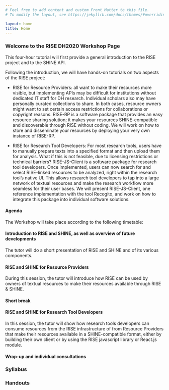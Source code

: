 ```yaml
---
# Feel free to add content and custom Front Matter to this file.
# To modify the layout, see https://jekyllrb.com/docs/themes/#overriding-theme-defaults

layout: home
title: Home
---
```

### Welcome to the RISE DH2020 Workshop Page

This four-hour tutorial will first provide a general introduction to the RISE project and to the SHINE API. 

Following the introduction, we will have hands-on tutorials on two aspects of the RISE project:

- RISE for Resource Providers: all want to make their resources more visible, but implementing APIs may be difficult for institutions without dedicated IT staff for DH research. Individual scholars also may have personally curated collections to share. In both cases, resource owners might want to set certain access restrictions for collaborations or copyright reasons. RISE-RP is a software package that provides an easy resource sharing solution; it makes your resources SHINE-compatible and discoverable through RISE without coding. We will work on how to store and disseminate your resources by deploying your very own instance of RISE-RP.

- RISE for Research Tool Developers: For most research tools, users have to manually prepare texts into a specified format and then upload them for analysis. What if this is not feasible, due to licensing restrictions or technical barriers? RISE-JS-Client is a software package for research tool developers. Once implemented, users can now search for and select RISE-linked resources to be analyzed, right within the research tool’s native UI. This allows research tool developers to tap into a large network of textual resources and make the research workflow more seamless for their user bases. We will present RISE-JS-Client, one reference implementation with the tool Recogito,  and work on how to integrate this package into individual software solutions.

#### Agenda
The Workshop will take place according to the following timetable:

#### Introduction to RISE and SHINE, as well as overview of future developments
The tutor will do a short presentation of RISE and SHINE and of its various components.
#### RISE and SHINE for Resource Providers
During this session, the tutor will introduce how RISE can be used by owners of textual resources to make their resources available through RISE & SHINE.
#### Short break
#### RISE and SHINE for Research Tool Developers
In this session, the tutor will show how research tools developers can consume resources from the RISE infrastructure of from Resource Providers that make their resources available in a SHINE-compatible format, either by building their own client or by using the RISE javascript library or React.js module.
#### Wrap-up and individual consultations

### Syllabus

### Handouts

